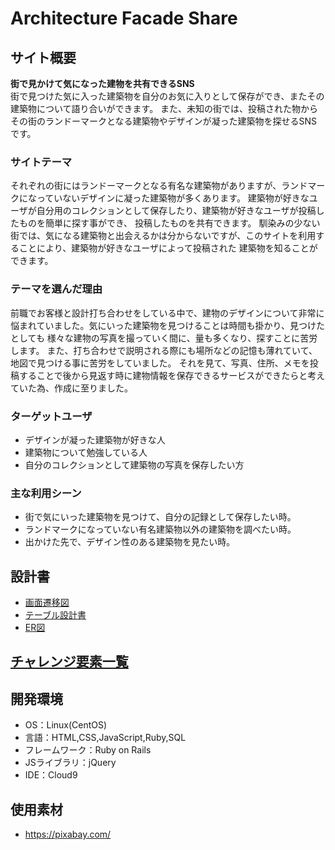 # Architecture Facade Share

## サイト概要
  
**街で見かけて気になった建物を共有できるSNS**  
街で見つけた気に入った建築物を自分のお気に入りとして保存ができ、またその建築物について語り合いができます。
また、未知の街では、投稿された物からその街のランドーマークとなる建築物やデザインが凝った建築物を探せるSNSです。

### サイトテーマ
それぞれの街にはランドーマークとなる有名な建築物がありますが、ランドマークになっていないデザインに凝った建築物が多くあります。
建築物が好きなユーザが自分用のコレクションとして保存したり、建築物が好きなユーザが投稿したものを簡単に探す事ができ、
投稿したものを共有できます。
馴染みの少ない街では、気になる建築物と出会えるかは分からないですが、このサイトを利用することにより、建築物が好きなユーザによって投稿された
建築物を知ることができます。


### テーマを選んだ理由
前職でお客様と設計打ち合わせをしている中で、建物のデザインについて非常に悩まれていました。気にいった建築物を見つけることは時間も掛かり、見つけたとしても
様々な建物の写真を撮っていく間に、量も多くなり、探すことに苦労します。
また、打ち合わせで説明される際にも場所などの記憶も薄れていて、地図で見つける事に苦労をしていました。
それを見て、写真、住所、メモを投稿することで後から見返す時に建物情報を保存できるサービスができたらと考えていた為、作成に至りました。

### ターゲットユーザ
* デザインが凝った建築物が好きな人
* 建築物について勉強している人
* 自分のコレクションとして建築物の写真を保存したい方

### 主な利用シーン
* 街で気にいった建築物を見つけて、自分の記録として保存したい時。
* ランドマークになっていない有名建築物以外の建築物を調べたい時。
* 出かけた先で、デザイン性のある建築物を見たい時。


## 設計書
* [画面遷移図](https://drive.google.com/file/d/1I4d5bpURJQPbVXqGRoxjpa7csk7C0kfE/view?usp=sharing)
* [テーブル設計書](https://docs.google.com/spreadsheets/d/1Bj5w3MNhR4FELlw8uFvHRrjN6xEXT140ynu_HUSOsMc/edit#gid=856357510)
* [ER図](https://drive.google.com/file/d/1zTCZrhx1dPHrQj7y7TfJafvEbKx8Idtl/view?usp=sharing)


## [チャレンジ要素一覧](https://docs.google.com/spreadsheets/d/15utyIaRegX0az2SnZkcQ0agFIIjrcn711np0cJyW-5Y/edit#gid=0)

## 開発環境
- OS：Linux(CentOS)
- 言語：HTML,CSS,JavaScript,Ruby,SQL
- フレームワーク：Ruby on Rails
- JSライブラリ：jQuery
- IDE：Cloud9

## 使用素材
- https://pixabay.com/
